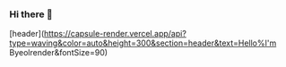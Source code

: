 ### Hi there 👋
[header](https://capsule-render.vercel.app/api?type=waving&color=auto&height=300&section=header&text=Hello%I'm Byeolrender&fontSize=90)
<!--
**skystar200/skystar200** is a ✨ _special_ ✨ repository because its `README.md` (this file) appears on your GitHub profile


Here are some ideas to get you started:

- 🔭 I’m currently working on ...
- 🌱 I’m currently learning ...
- 👯 I’m looking to collaborate on ...
- 🤔 I’m looking for help with ...
- 💬 Ask me about ...
- 📫 How to reach me: ...
- 😄 Pronouns: ...
- ⚡ Fun fact: ...
-->
